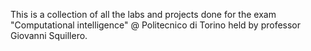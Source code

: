 This is a collection of all the labs and projects done for the exam "Computational intelligence" @ Politecnico di Torino held by professor Giovanni Squillero.
